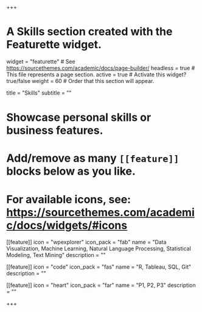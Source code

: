 +++
# A Skills section created with the Featurette widget.
widget = "featurette"  # See https://sourcethemes.com/academic/docs/page-builder/
headless = true  # This file represents a page section.
active = true  # Activate this widget? true/false
weight = 60  # Order that this section will appear.

title = "Skills"
subtitle = ""

# Showcase personal skills or business features.
# 
# Add/remove as many `[[feature]]` blocks below as you like.
# 
# For available icons, see: https://sourcethemes.com/academic/docs/widgets/#icons

[[feature]]
  icon = "wpexplorer"
  icon_pack = "fab"
  name = "Data Visualization, Machine Learning, Natural Language Processing, Statistical Modeling, Text Mining"
  description = ""

[[feature]]
  icon = "code"
  icon_pack = "fas"
  name = "R, Tableau, SQL, Git"
  description = ""
  
[[feature]]
  icon = "heart"
  icon_pack = "far"
  name = "P1, P2, P3"
  description = ""  
  
+++
